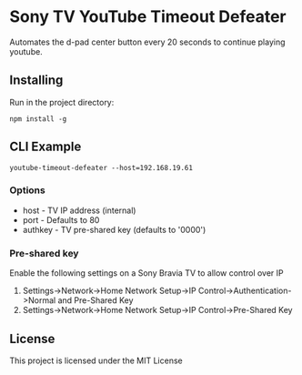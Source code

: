 # Sony TV YouTube Timeout Defeater

Automates the d-pad center button every 20 seconds to continue playing youtube.

## Installing

Run in the project directory:
```
npm install -g
```

## CLI Example

```
youtube-timeout-defeater --host=192.168.19.61
```

### Options
* host - TV IP address (internal)
* port - Defaults to 80
* authkey - TV pre-shared key (defaults to '0000')

### Pre-shared key
Enable the following settings on a Sony Bravia TV to allow control over IP

1. Settings->Network->Home Network Setup->IP Control->Authentication->Normal and Pre-Shared Key
2. Settings->Network->Home Network Setup->IP Control->Pre-Shared Key

## License

This project is licensed under the MIT License
